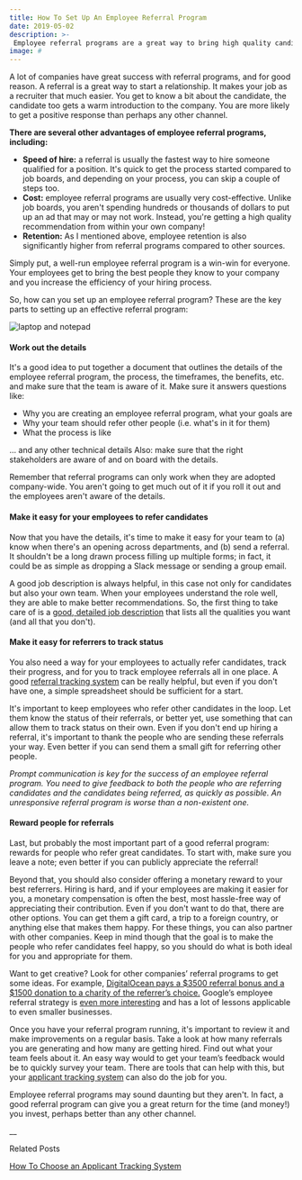 ```yaml
---
title: How To Set Up An Employee Referral Program
date: 2019-05-02
description: >-
 Employee referral programs are a great way to bring high quality candidates to your company. Not only do employee referrals help you find better candidates, statistics show that candidates that are referred also have better retention rates.
image: #
---
```

A lot of companies have great success with referral programs, and for good reason. A referral is a great way to start a relationship. It makes your job as a recruiter that much easier. You get to know a bit about the candidate, the candidate too gets a warm introduction to the company. You are more likely to get a positive response than perhaps any other channel.

**There are several other advantages of employee referral programs, including:**

 * **Speed of hire:** a referral is usually the fastest way to hire someone qualified for a position. It's quick to get the process started compared to job boards, and depending on your process, you can skip a couple of steps too.
 * **Cost:** employee referral programs are usually very cost-effective. Unlike job boards, you aren't spending hundreds or thousands of dollars to put up an ad that may or may not work. Instead, you're getting a high quality recommendation from within your own company!
 * **Retention:** As I mentioned above, employee retention is also significantly higher from referral programs compared to other sources.

Simply put, a well-run employee referral program is a win-win for everyone. Your employees get to bring the best people they know to your company and you increase the efficiency of your hiring process.

So, how can you set up an employee referral program? These are the key parts to setting up an effective referral program:

![laptop and notepad](/img/work-out-the-details.jpeg)

#### Work out the details
It's a good idea to put together a document that outlines the details of the employee referral program, the process, the timeframes, the benefits, etc. and make sure that the team is aware of it. Make sure it answers questions like:

 * Why you are creating an employee referral program, what your goals are
 * Why your team should refer other people (i.e. what's in it for them)
 * What the process is like

... and any other technical details Also: make sure that the right stakeholders are aware of and on board with the details.

Remember that referral programs can only work when they are adopted company-wide. You aren't going to get much out of it if you roll it out and the employees aren't aware of the details.

#### Make it easy for your employees to refer candidates
Now that you have the details, it's time to make it easy for your team to (a) know when there's an opening across departments, and (b) send a referral. It shouldn't be a long drawn process filling up multiple forms; in fact, it could be as simple as dropping a Slack message or sending a group email.

A good job description is always helpful, in this case not only for candidates but also your own team. When your employees understand the role well, they are able to make better recommendations. So, the first thing to take care of is a [good, detailed job description](/resources/posting-jobs/write-good-job-descriptions) that lists all the qualities you want (and all that you don't).

#### Make it easy for referrers to track status
You also need a way for your employees to actually refer candidates, track their progress, and for you to track employee referrals all in one place. A good [referral tracking system](/) can be really helpful, but even if you don't have one, a simple spreadsheet should be sufficient for a start.

It's important to keep employees who refer other candidates in the loop. Let them know the status of their referrals, or better yet, use something that can allow them to track status on their own. Even if you don't end up hiring a referral, it's important to thank the people who are sending these referrals your way. Even better if you can send them a small gift for referring other people.

  *Prompt communication is key for the success of an employee referral program. You need to give feedback to both the people who are referring candidates and the candidates being referred, as quickly as possible. An unresponsive referral program is worse than a non-existent one.*

#### Reward people for referrals
Last, but probably the most important part of a good referral program: rewards for people who refer great candidates. To start with, make sure you leave a note; even better if you can publicly appreciate the referral!

Beyond that, you should also consider offering a monetary reward to your best referrers. Hiring is hard, and if your employees are making it easier for you, a monetary compensation is often the best, most hassle-free way of appreciating their contribution. Even if you don't want to do that, there are other options. You can get them a gift card, a trip to a foreign country, or anything else that makes them happy. For these things, you can also partner with other companies. Keep in mind though that the goal is to make the people who refer candidates feel happy, so you should do what is both ideal for you and appropriate for them.

Want to get creative? Look for other companies’ referral programs to get some ideas. For example, [DigitalOcean pays a $3500 referral bonus and a $1500 donation to a charity of the referrer’s choice.](https://brightfunds.blog/2017/09/06/digitalocean-case-study/) Google’s employee referral strategy is [even more interesting](https://www.inc.com/robbie-abed/google-spent-3-years-finding-out-how-to-get-more-employees-to-refer-new-candidates-heres-what-they-learned.html) and has a lot of lessons applicable to even smaller businesses.

Once you have your referral program running, it's important to review it and make improvements on a regular basis. Take a look at how many referrals you are generating and how many are getting hired. Find out what your team feels about it. An easy way would to get your team’s feedback would be to quickly survey your team. There are tools that can help with this, but your [applicant tracking system](/) can also do the job for you.

Employee referral programs may sound daunting but they aren't. In fact, a good referral program can give you a great return for the time (and money!) you invest, perhaps better than any other channel.

__

Related Posts

[How To Choose an Applicant Tracking System](/resources/guides/how-to-choose-an-applicant-tracking-system)